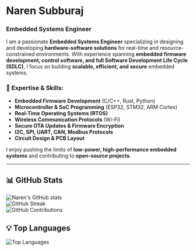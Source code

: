 # **Naren Subburaj**  
### **Embedded Systems Engineer**  

I am a passionate **Embedded Systems Engineer** specializing in designing and developing **hardware-software solutions** for real-time and resource-constrained environments. With experience spanning **embedded firmware development, control software, and full Software Development Life Cycle (SDLC)**, I focus on building **scalable, efficient, and secure** embedded systems.  

### **🔹 Expertise & Skills:**  
- **Embedded Firmware Development** (C/C++, Rust, Python)  
- **Microcontroller & SoC Programming** (ESP32, STM32, ARM Cortex)  
- **Real-Time Operating Systems (RTOS)**  
- **Wireless Communication Protocols** (Wi-Fi)  
- **Secure OTA Updates & Firmware Encryption**  
- **I2C, SPI, UART, CAN, Modbus Protocols**  
- **Circuit Design & PCB Layout**  

I enjoy pushing the limits of **low-power, high-performance embedded systems** and contributing to **open-source projects**.  

---

## **📊 GitHub Stats**  
![Naren's GitHub stats](https://github-readme-stats.vercel.app/api?username=narensraj&show_icons=true&theme=radical)  
![GitHub Streak](https://github-readme-streak-stats.herokuapp.com/?user=narensraj&theme=radical)  
![GitHub Contributions](https://github-contributor-stats.vercel.app/api?username=narensraj&theme=radical)  

## **💡 Top Languages**  
![Top Languages](https://github-readme-stats.vercel.app/api/top-langs/?username=narensraj&layout=compact&theme=radical)  